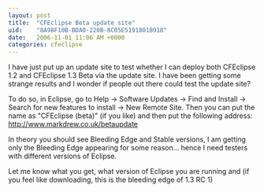 ```yaml
---
layout: post
title:  "CFEclipse Beta update site"
uid:	"8A98F10B-BDA0-220B-8C05E5191801B918"
date:   2006-11-01 11:06 AM +0000
categories: cfeclipse
---
```

I have just put up an update site to test whether I can deploy both CFEclipse 1.2 and CFEclipse 1.3 Beta via the update site. I have been getting some strange results and I wonder if people out there could test the update site?

To do so, in Eclipse, go to Help -> Software Updates -> Find and Install ->  Search for new features to install -> New Remote Site. Then you can put the name as "CFEclipse (beta)" (if you like) and then put the following address: http://www.markdrew.co.uk/betaupdate

In theory you should see Bleeding Edge and Stable versions, I am getting only the Bleeding Edge appearing for some reason... hence I need testers with different versions of Eclipse. 

Let me know what you get, what version of Eclipse you are running and (if you feel like downloading, this is the bleeding edge of 1.3 RC 1)